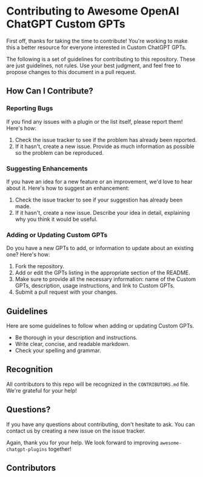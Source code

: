 # Contributing to Awesome OpenAI ChatGPT Custom GPTs

First off, thanks for taking the time to contribute! You're working to make this a better resource for everyone interested in Custom ChatGPT GPTs.

The following is a set of guidelines for contributing to this repository. These are just guidelines, not rules. Use your best judgment, and feel free to propose changes to this document in a pull request.

## How Can I Contribute?

### Reporting Bugs

If you find any issues with a plugin or the list itself, please report them! Here's how:

1. Check the issue tracker to see if the problem has already been reported.
2. If it hasn't, create a new issue. Provide as much information as possible so the problem can be reproduced.

### Suggesting Enhancements

If you have an idea for a new feature or an improvement, we'd love to hear about it. Here's how to suggest an enhancement:

1. Check the issue tracker to see if your suggestion has already been made.
2. If it hasn't, create a new issue. Describe your idea in detail, explaining why you think it would be useful.

### Adding or Updating Custom GPTs

Do you have a new GPTs to add, or information to update about an existing one? Here's how:

1. Fork the repository.
2. Add or edit the GPTs listing in the appropriate section of the README.
3. Make sure to provide all the necessary information: name of the Custom GPTs, description, usage instructions, and link to Custom GPTs.
4. Submit a pull request with your changes.

## Guidelines

Here are some guidelines to follow when adding or updating Custom GPTs.

- Be thorough in your description and instructions.
- Write clear, concise, and readable markdown.
- Check your spelling and grammar.

## Recognition

All contributors to this repo will be recognized in the `CONTRIBUTORS.md` file. We're grateful for your help!

## Questions?

If you have any questions about contributing, don't hesitate to ask. You can contact us by creating a new issue on the issue tracker.

Again, thank you for your help. We look forward to improving `awesome-chatgpt-plugins` together!

## Contributors
<!-- - [Your Name Here](Your Github Profile link) -->

